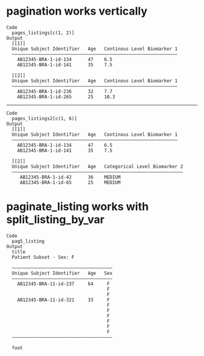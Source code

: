 # pagination works vertically

    Code
      pages_listings[c(1, 2)]
    Output
      [[1]]
      Unique Subject Identifier   Age   Continous Level Biomarker 1
      —————————————————————————————————————————————————————————————
        AB12345-BRA-1-id-134      47    6.5                        
        AB12345-BRA-1-id-141      35    7.5                        
      
      [[2]]
      Unique Subject Identifier   Age   Continous Level Biomarker 1
      —————————————————————————————————————————————————————————————
        AB12345-BRA-1-id-236      32    7.7                        
        AB12345-BRA-1-id-265      25    10.3                       
      

---

    Code
      pages_listings2[c(1, 6)]
    Output
      [[1]]
      Unique Subject Identifier   Age   Continous Level Biomarker 1
      —————————————————————————————————————————————————————————————
        AB12345-BRA-1-id-134      47    6.5                        
        AB12345-BRA-1-id-141      35    7.5                        
      
      [[2]]
      Unique Subject Identifier   Age   Categorical Level Biomarker 2
      ———————————————————————————————————————————————————————————————
         AB12345-BRA-1-id-42      36    MEDIUM                       
         AB12345-BRA-1-id-65      25    MEDIUM                       
      

# paginate_listing works with split_listing_by_var

    Code
      pag5_listing
    Output
      title
      Patient Subset - Sex: F
      
      —————————————————————————————————————
      Unique Subject Identifier   Age   Sex
      —————————————————————————————————————
        AB12345-BRA-11-id-237     64     F 
                                         F 
                                         F 
        AB12345-BRA-11-id-321     33     F 
                                         F 
                                         F 
                                         F 
                                         F 
                                         F 
                                         F 
      —————————————————————————————————————
      
      foot

